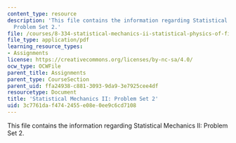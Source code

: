 ```yaml
---
content_type: resource
description: 'This file contains the information regarding Statistical Mechanics II:
  Problem Set 2.'
file: /courses/8-334-statistical-mechanics-ii-statistical-physics-of-fields-spring-2014/3c7761daf4742455e08e0ee9c6cd7108_MIT8_334S14_pset2.pdf
file_type: application/pdf
learning_resource_types:
- Assignments
license: https://creativecommons.org/licenses/by-nc-sa/4.0/
ocw_type: OCWFile
parent_title: Assignments
parent_type: CourseSection
parent_uid: ffa24938-c881-3093-9da9-3e7925cee4df
resourcetype: Document
title: 'Statistical Mechanics II: Problem Set 2'
uid: 3c7761da-f474-2455-e08e-0ee9c6cd7108
---
```

This file contains the information regarding Statistical Mechanics II: Problem Set 2.